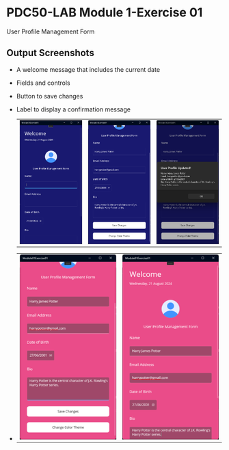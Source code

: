 # PDC50-LAB Module 1-Exercise 01
User Profile Management Form

## Output Screenshots
* A welcome message that includes the current date
* Fields and controls
* Button to save changes
* Label to display a confirmation message
  <table>
    <tr>
      <td><img src="Screenshots/Screenshot 1.png" width="300"/></td>
      <td><img src="Screenshots/Screenshot 2.png" width="300"/></td>
      <td><img src="Screenshots/Screenshot 3.png" width="300"/></td>
    </tr>
  </table>

* 
  <table>
    <tr>
      <td><img src="Screenshots/Screenshot 4.png" width="300"/></td>
      <td><img src="Screenshots/Screenshot 5.png" width="300"/></td>
    </tr>
  </table>
